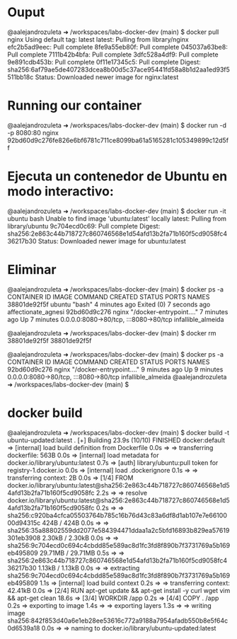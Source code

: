 # Ouput
@aalejandrozuleta ➜ /workspaces/labs-docker-dev (main) $ docker pull nginx
Using default tag: latest
latest: Pulling from library/nginx
efc2b5ad9eec: Pull complete 
8fe9a55eb80f: Pull complete 
045037a63be8: Pull complete 
7111b42b4bfa: Pull complete 
3dfc528a4df9: Pull complete 
9e891cdb453b: Pull complete 
0f11e17345c5: Pull complete 
Digest: sha256:6af79ae5de407283dcea8b00d5c37ace95441fd58a8b1d2aa1ed93f5511bb18c
Status: Downloaded newer image for nginx:latest

# Running our container 
@aalejandrozuleta ➜ /workspaces/labs-docker-dev (main) $ docker run -d -p 8080:80 nginx
92bd60d9c276fe826e6bf6781c711ce8099ba61a5165281c105349899c12d5ff

#  Ejecuta un contenedor de Ubuntu en modo interactivo:
@aalejandrozuleta ➜ /workspaces/labs-docker-dev (main) $ docker run -it ubuntu bash
Unable to find image 'ubuntu:latest' locally
latest: Pulling from library/ubuntu
9c704ecd0c69: Pull complete 
Digest: sha256:2e863c44b718727c860746568e1d54afd13b2fa71b160f5cd9058fc436217b30
Status: Downloaded newer image for ubuntu:latest

# Eliminar
@aalejandrozuleta ➜ /workspaces/labs-docker-dev (main) $ docker ps -a
CONTAINER ID   IMAGE     COMMAND                  CREATED         STATUS                     PORTS                                   NAMES
38801de92f5f   ubuntu    "bash"                   4 minutes ago   Exited (0) 7 seconds ago                                           affectionate_agnesi
92bd60d9c276   nginx     "/docker-entrypoint.…"   7 minutes ago   Up 7 minutes               0.0.0.0:8080->80/tcp, :::8080->80/tcp   infallible_almeida

@aalejandrozuleta ➜ /workspaces/labs-docker-dev (main) $ docker rm 38801de92f5f
38801de92f5f

@aalejandrozuleta ➜ /workspaces/labs-docker-dev (main) $ docker ps -a
CONTAINER ID   IMAGE     COMMAND                  CREATED         STATUS         PORTS                                   NAMES
92bd60d9c276   nginx     "/docker-entrypoint.…"   9 minutes ago   Up 9 minutes   0.0.0.0:8080->80/tcp, :::8080->80/tcp   infallible_almeida
@aalejandrozuleta ➜ /workspaces/labs-docker-dev (main) $ 


# docker build
@aalejandrozuleta ➜ /workspaces/labs-docker-dev (main) $ docker build -t ubuntu-updated:latest .
[+] Building 23.9s (10/10) FINISHED                                                                  docker:default
 => [internal] load build definition from Dockerfile                                                           0.0s
 => => transferring dockerfile: 563B                                                                           0.0s
 => [internal] load metadata for docker.io/library/ubuntu:latest                                               0.7s
 => [auth] library/ubuntu:pull token for registry-1.docker.io                                                  0.0s
 => [internal] load .dockerignore                                                                              0.1s
 => => transferring context: 2B                                                                                0.0s
 => [1/4] FROM docker.io/library/ubuntu:latest@sha256:2e863c44b718727c860746568e1d54afd13b2fa71b160f5cd9058fc  2.2s
 => => resolve docker.io/library/ubuntu:latest@sha256:2e863c44b718727c860746568e1d54afd13b2fa71b160f5cd9058fc  0.2s
 => => sha256:c920ba4cfca05503764b785c16b76d43c83a6df8d1ab107e7e6610000d94315c 424B / 424B                     0.0s
 => => sha256:35a88802559dd2077e584394471ddaa1a2c5bfd16893b829ea57619301eb3908 2.30kB / 2.30kB                 0.0s
 => => sha256:9c704ecd0c694c4cbdd85e589ac8d1fc3fd8f890b7f3731769a5b169eb495809 29.71MB / 29.71MB               0.5s
 => => sha256:2e863c44b718727c860746568e1d54afd13b2fa71b160f5cd9058fc436217b30 1.13kB / 1.13kB                 0.0s
 => => extracting sha256:9c704ecd0c694c4cbdd85e589ac8d1fc3fd8f890b7f3731769a5b169eb495809                      1.1s
 => [internal] load build context                                                                              0.2s
 => => transferring context: 42.41kB                                                                           0.0s
 => [2/4] RUN apt-get update && apt-get install -y     curl     wget     vim     && apt-get clean             18.6s
 => [3/4] WORKDIR /app                                                                                         0.2s
 => [4/4] COPY . /app                                                                                          0.2s
 => exporting to image                                                                                         1.4s
 => => exporting layers                                                                                        1.3s
 => => writing image sha256:842f853d40a6e1eb28ee53616c772a9188a7954afadb550b8e5f64c0d6539a18                   0.0s
 => => naming to docker.io/library/ubuntu-updated:latest   


